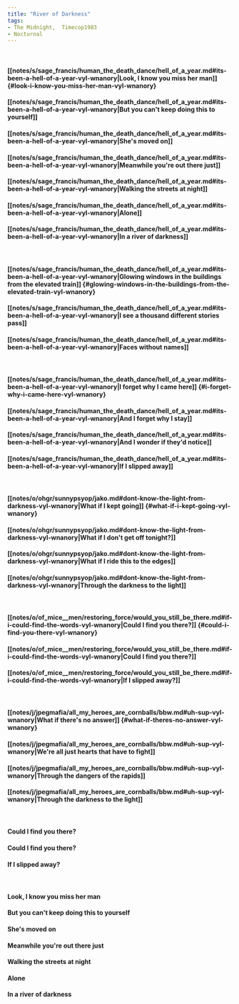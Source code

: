 ```yaml
---
title: "River of Darkness"
tags:
- The Midnight,  Timecop1983
- Nocturnal
---
```

&nbsp;
#### [[notes/s/sage_francis/human_the_death_dance/hell_of_a_year.md#its-been-a-hell-of-a-year-vyl-wnanory|Look, I know you miss her man]] {#look-i-know-you-miss-her-man-vyl-wnanory}
#### [[notes/s/sage_francis/human_the_death_dance/hell_of_a_year.md#its-been-a-hell-of-a-year-vyl-wnanory|But you can't keep doing this to yourself]]
#### [[notes/s/sage_francis/human_the_death_dance/hell_of_a_year.md#its-been-a-hell-of-a-year-vyl-wnanory|She's moved on]]
#### [[notes/s/sage_francis/human_the_death_dance/hell_of_a_year.md#its-been-a-hell-of-a-year-vyl-wnanory|Meanwhile you're out there just]]
#### [[notes/s/sage_francis/human_the_death_dance/hell_of_a_year.md#its-been-a-hell-of-a-year-vyl-wnanory|Walking the streets at night]]
#### [[notes/s/sage_francis/human_the_death_dance/hell_of_a_year.md#its-been-a-hell-of-a-year-vyl-wnanory|Alone]]
#### [[notes/s/sage_francis/human_the_death_dance/hell_of_a_year.md#its-been-a-hell-of-a-year-vyl-wnanory|In a river of darkness]]
&nbsp;
#### [[notes/s/sage_francis/human_the_death_dance/hell_of_a_year.md#its-been-a-hell-of-a-year-vyl-wnanory|Glowing windows in the buildings from the elevated train]] {#glowing-windows-in-the-buildings-from-the-elevated-train-vyl-wnanory}
#### [[notes/s/sage_francis/human_the_death_dance/hell_of_a_year.md#its-been-a-hell-of-a-year-vyl-wnanory|I see a thousand different stories pass]]
#### [[notes/s/sage_francis/human_the_death_dance/hell_of_a_year.md#its-been-a-hell-of-a-year-vyl-wnanory|Faces without names]]
&nbsp;
#### [[notes/s/sage_francis/human_the_death_dance/hell_of_a_year.md#its-been-a-hell-of-a-year-vyl-wnanory|I forget why I came here]] {#i-forget-why-i-came-here-vyl-wnanory}
#### [[notes/s/sage_francis/human_the_death_dance/hell_of_a_year.md#its-been-a-hell-of-a-year-vyl-wnanory|And I forget why I stay]]
#### [[notes/s/sage_francis/human_the_death_dance/hell_of_a_year.md#its-been-a-hell-of-a-year-vyl-wnanory|And I wonder if they'd notice]]
#### [[notes/s/sage_francis/human_the_death_dance/hell_of_a_year.md#its-been-a-hell-of-a-year-vyl-wnanory|If I slipped away]]
&nbsp;
#### [[notes/o/ohgr/sunnypsyop/jako.md#dont-know-the-light-from-darkness-vyl-wnanory|What if I kept going]] {#what-if-i-kept-going-vyl-wnanory}
#### [[notes/o/ohgr/sunnypsyop/jako.md#dont-know-the-light-from-darkness-vyl-wnanory|What if I don't get off tonight?]]
#### [[notes/o/ohgr/sunnypsyop/jako.md#dont-know-the-light-from-darkness-vyl-wnanory|What if I ride this to the edges]]
#### [[notes/o/ohgr/sunnypsyop/jako.md#dont-know-the-light-from-darkness-vyl-wnanory|Through the darkness to the light]]
&nbsp;
#### [[notes/o/of_mice__men/restoring_force/would_you_still_be_there.md#if-i-could-find-the-words-vyl-wnanory|Could I find you there?]] {#could-i-find-you-there-vyl-wnanory}
#### [[notes/o/of_mice__men/restoring_force/would_you_still_be_there.md#if-i-could-find-the-words-vyl-wnanory|Could I find you there?]]
#### [[notes/o/of_mice__men/restoring_force/would_you_still_be_there.md#if-i-could-find-the-words-vyl-wnanory|If I slipped away?]]
&nbsp;
#### [[notes/j/jpegmafia/all_my_heroes_are_cornballs/bbw.md#uh-sup-vyl-wnanory|What if there's no answer]] {#what-if-theres-no-answer-vyl-wnanory}
#### [[notes/j/jpegmafia/all_my_heroes_are_cornballs/bbw.md#uh-sup-vyl-wnanory|We're all just hearts that have to fight]]
#### [[notes/j/jpegmafia/all_my_heroes_are_cornballs/bbw.md#uh-sup-vyl-wnanory|Through the dangers of the rapids]]
#### [[notes/j/jpegmafia/all_my_heroes_are_cornballs/bbw.md#uh-sup-vyl-wnanory|Through the darkness to the light]]
&nbsp;
#### Could I find you there?
#### Could I find you there?
#### If I slipped away?
&nbsp;
#### Look, I know you miss her man
#### But you can't keep doing this to yourself
#### She's moved on
#### Meanwhile you're out there just 
#### Walking the streets at night
#### Alone
#### In a river of darkness
